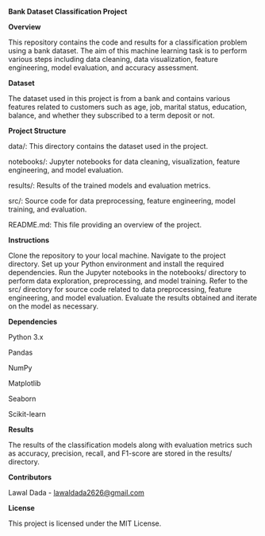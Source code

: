 **Bank Dataset Classification Project**

**Overview**

This repository contains the code and results for a classification problem using a bank dataset. The aim of this machine learning task is to perform various steps including data cleaning, data visualization, feature engineering, model evaluation, and accuracy assessment.

**Dataset**

The dataset used in this project is from a bank and contains various features related to customers such as age, job, marital status, education, balance, and whether they subscribed to a term deposit or not.

**Project Structure**

data/: This directory contains the dataset used in the project.

notebooks/: Jupyter notebooks for data cleaning, visualization, feature engineering, and model evaluation.

results/: Results of the trained models and evaluation metrics.

src/: Source code for data preprocessing, feature engineering, model training, and evaluation.

README.md: This file providing an overview of the project.

**Instructions**

Clone the repository to your local machine.
Navigate to the project directory.
Set up your Python environment and install the required dependencies.
Run the Jupyter notebooks in the notebooks/ directory to perform data exploration, preprocessing, and model training.
Refer to the src/ directory for source code related to data preprocessing, feature engineering, and model evaluation.
Evaluate the results obtained and iterate on the model as necessary.

**Dependencies**

Python 3.x

Pandas

NumPy

Matplotlib

Seaborn

Scikit-learn

**Results**

The results of the classification models along with evaluation metrics such as accuracy, precision, recall, and F1-score are stored in the results/ directory.

**Contributors**

Lawal Dada - lawaldada2626@gmail.com

**License**

This project is licensed under the MIT License.
